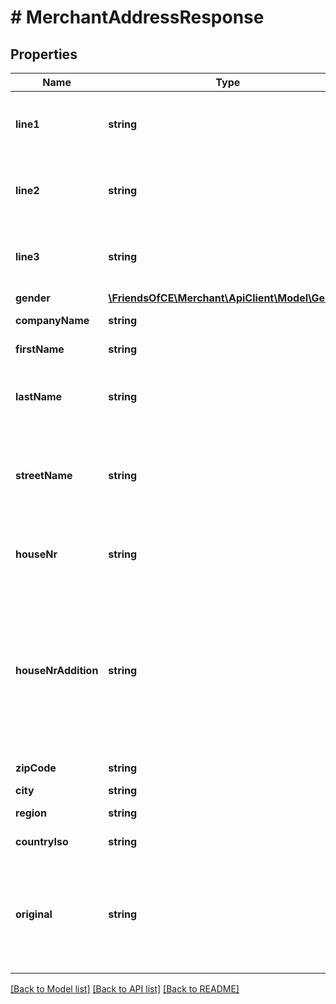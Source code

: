 # # MerchantAddressResponse

## Properties

Name | Type | Description | Notes
------------ | ------------- | ------------- | -------------
**line1** | **string** | The first address line, use this field if address validation is disabled in ChannelEngine. | [optional]
**line2** | **string** | The second address line, use this field if address validation is disabled in ChannelEngine. | [optional]
**line3** | **string** | The third address line, use this field if address validation is disabled in ChannelEngine. | [optional]
**gender** | [**\FriendsOfCE\Merchant\ApiClient\Model\Gender**](Gender.md) |  | [optional]
**companyName** | **string** | Optional. Company addressed too. | [optional]
**firstName** | **string** | The first name of the customer. | [optional]
**lastName** | **string** | The last name of the customer (includes the surname prefix [tussenvoegsel] like &#39;de&#39;, &#39;van&#39;, &#39;du&#39;). | [optional]
**streetName** | **string** | The name of the street (without house number information)  This field might be empty if address validation is disabled in ChannelEngine. | [optional]
**houseNr** | **string** | The house number  This field might be empty if address validation is disabled in ChannelEngine. | [optional]
**houseNrAddition** | **string** | Optional. Addition to the house number  If the address is: Groenhazengracht 2c, the address will be:  StreetName: Groenhazengracht  HouseNo: 2  HouseNrAddition: c  This field might be empty if address validation is disabled in ChannelEngine. | [optional]
**zipCode** | **string** | The zip or postal code. | [optional]
**city** | **string** | The name of the city. | [optional]
**region** | **string** | Optional. State/province/region. | [optional]
**countryIso** | **string** | For example: NL, BE, FR. | [optional]
**original** | **string** | Optional. The address as a single string: use in case the address lines are entered  as single lines and later parsed into street, house number and house number addition. | [optional]

[[Back to Model list]](../../README.md#models) [[Back to API list]](../../README.md#endpoints) [[Back to README]](../../README.md)
